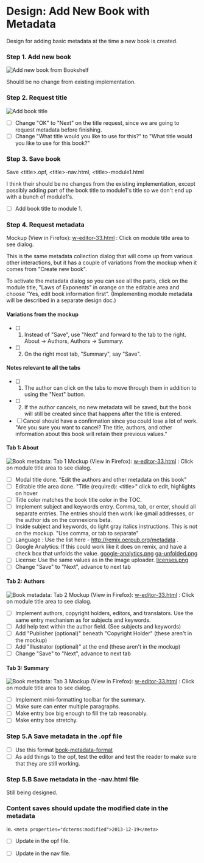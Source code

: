 # Design: Add New Book with Metadata 

Design for adding basic metadata at the time a new book is created.

### Step 1. Add new book

![Add new book from Bookshelf](http://oerpub.github.io/uidesigns/designs/images/add-new-book.png)

Should be no change from existing implementation.

### Step 2. Request title

![Add book title](http://oerpub.github.io/uidesigns/designs/images/add-book-title.png "Make sure to change OK to Next")

- [ ] Change "OK" to "Next" on the title request, since we are going to request metadata before finishing.
- [ ] Change "What title would you like to use for this?" to "What title would you like to use for this book?"

### Step 3. Save book

Save \<title\>.opf, \<title\>-nav.html, \<title\>-module1.html

I think their should be no changes from the existing implementation, except possibly adding part of the book title to module1's title so we don't end up with a bunch of module1's.

- [ ] Add book title to module 1.

### Step 4. Request metadata

Mockup (View in Firefox): [w-editor-33.html](http://oerpub.github.io/uidesigns/mockups/editor-ideas/w-editor-33.html) : Click on module title area to see dialog.

This is the same metadata collection dialog that will come up from various other interactions, but it has a couple of variations from the mockup when it comes from "Create new book". 

To activate the metadata dialog so you can see all the parts, click on the module title, "Laws of Exponents" in orange on the editable area and choose "Yes, edit book information first". \(Implementing module metadata will be described in a separate design doc.\)

#### Variations from the mockup

- [ ] 1. Instead of "Save", use "Next" and forward to the tab to the right. About -> Authors, Authors -> Summary.
- [ ] 2. On the right most tab, "Summary", say "Save".

#### Notes relevant to all the tabs

- [ ] 1. The author can click on the tabs to move through them in addition to using the "Next" button. 
- [ ] 2. If the author cancels, no new metadata will be saved, but the book will still be created since that happens after the title is entered.
- [ ] Cancel should have a confirmation since you could lose a lot of work. "Are you sure you want to cancel? The title, authors, and other information about this book will retain their previous values."

#### Tab 1: About

![Book metadata: Tab 1](http://oerpub.github.io/uidesigns/designs/images/book-metadata-tab1-about.png "Make sure to change Save to Next") Mockup (View in Firefox): [w-editor-33.html](http://oerpub.github.io/uidesigns/mockups/editor-ideas/w-editor-33.html) : Click on module title area to see dialog.

- [ ] Modal title done. "Edit the authors and other metadata on this book"
- [ ] Editable title area done. "Title (required): \<title\>" click to edit, highlights on hover
- [ ] Title color matches the book title color in the TOC.
- [ ] Implement subject and keywords entry. Comma, tab, or enter, should all separate entries. The entries should then work like gmail addresses, or the author ids on the connexions beta.
- [ ] Inside subject and keywords, do light gray italics instructions. This is not on the mockup. "Use comma, or tab to separate"
- [ ] Language : Use the list here - http://remix.oerpub.org/metadata .
- [ ] Google Analytics: If this could work like it does on remix, and have a check box that unfolds the value. [google-analytics.png](http://oerpub.github.io/uidesigns/designs/images/google-analytics.png) [ga-unfolded.png](http://oerpub.github.io/uidesigns/designs/images/ga-unfolded.png) 
- [ ] License: Use the same values as in the image uploader. [licenses.png](http://oerpub.github.io/uidesigns/designs/images/licenses.png)
- [ ] Change "Save" to "Next", advance to next tab
 
#### Tab 2: Authors

![Book metadata: Tab 2](http://oerpub.github.io/uidesigns/designs/images/book-metadata-tab2-authors.png "Make sure to change Save to Next") Mockup (View in Firefox): [w-editor-33.html](http://oerpub.github.io/uidesigns/mockups/editor-ideas/w-editor-33.html) : Click on module title area to see dialog.

- [ ] Implement authors, copyright holders, editors, and translators. Use the same entry mechanism as for subjects and keywords. 
- [ ] Add help text within the author field. \(See subjects and keywords\)
- [ ] Add "Publisher \(optional\)" beneath "Copyright Holder" \(these aren't in the mockup\)
- [ ] Add "Illustrator \(optional\)" at the end \(these aren't in the mockup\)
- [ ] Change "Save" to "Next", advance to next tab

#### Tab 3: Summary

![Book metadata: Tab 3](http://oerpub.github.io/uidesigns/designs/images/book-metadata-tab3-summary.png "Make sure to change Save to Save Information") Mockup (View in Firefox): [w-editor-33.html](http://oerpub.github.io/uidesigns/mockups/editor-ideas/w-editor-33.html) : Click on module title area to see dialog.

- [ ] Implement mini-formatting toolbar for the summary.  
- [ ] Make sure can enter multiple paragraphs.
- [ ] Make entry box big enough to fill the tab reasonably.
- [ ] Make entry box stretchy.

### Step 5.A Save metadata in the .opf file

- [ ] Use this format [book-metadata-format](http://oerpub.github.io/uidesigns/designs/book-metadata-format.md)
- [ ] As add things to the opf, test the editor and test the reader to make sure that they are still working. 

### Step 5.B Save metadata in the -nav.html file

Still being designed.

### Content saves should update the modified date in the metadata

ie. ```<meta properties="dcterms:modified">2013-12-19</meta>```

 - [ ] Update in the opf file.
 - [ ] Update in the nav file.
 